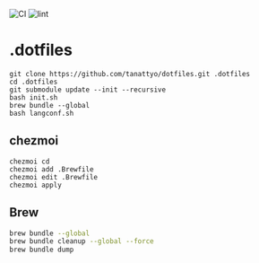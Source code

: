 ![CI](https://github.com/tanattyo/dotfiles/workflows/CI/badge.svg)
![lint](https://github.com/tanattyo/dotfiles/workflows/lint/badge.svg)

# .dotfiles

```
git clone https://github.com/tanattyo/dotfiles.git .dotfiles
cd .dotfiles
git submodule update --init --recursive
bash init.sh
brew bundle --global
bash langconf.sh
```

## chezmoi
```
chezmoi cd
chezmoi add .Brewfile
chezmoi edit .Brewfile
chezmoi apply
```

## Brew
```bash
brew bundle --global
brew bundle cleanup --global --force
brew bundle dump
```